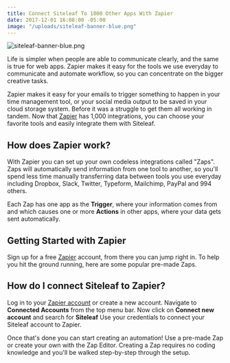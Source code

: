 ```yaml
---
title: Connect Siteleaf To 1000 Other Apps With Zapier
date: 2017-12-01 16:08:00 -05:00
image: "/uploads/siteleaf-banner-blue.png"
---
```


![siteleaf-banner-blue.png](/uploads/siteleaf-banner-blue.png)

Life is simpler when people are able to communicate clearly, and the same is true for web apps. Zapier makes it easy for the tools we use everyday to communicate and automate workflow, so you can concentrate on the bigger creative tasks. 

Zapier makes it easy for your emails to trigger something to happen in your time management tool, or your social media output to be saved in your cloud storage system. Before it was a struggle to get them all working in tandem. Now that [Zapier](https://zapier.com/zapbook/Siteleaf/) has 1,000 integrations, you can choose your favorite tools and easily integrate them with Siteleaf.

## How does Zapier work?
With Zapier you can set up your own codeless integrations called "Zaps". Zaps will automatically send information from one tool to another, so you'll spend less time manually transferring data between tools you use everyday including Dropbox, Slack, Twitter, Typeform, Mailchimp, PayPal and 994 others.

Each Zap has one app as the **Trigger**, where your information comes from and which causes one or more **Actions** in other apps, where your data gets sent automatically. 

## Getting Started with Zapier
Sign up for a free [Zapier](https://zapier.com/zapbook/Siteleaf) account, from there you can jump right in. To help you hit the ground running, here are some popular pre-made Zaps.

<script src="https://zapier.com/zapbook/embed/widget.js?services=Siteleaf&container=true&limit=5,"></script>

## How do I connect Siteleaf to Zapier?
Log in to your [Zapier account](https://zapier.com/sign-up) or create a new account.
Navigate to **Connected Accounts** from the top menu bar. Now click on **Connect new account** and search for **Siteleaf** Use your credentials to connect your Siteleaf account to Zapier.

Once that's done you can start creating an automation! Use a pre-made Zap or create your own with the Zap Editor. Creating a Zap requires no coding knowledge and you'll be walked step-by-step through the setup. 